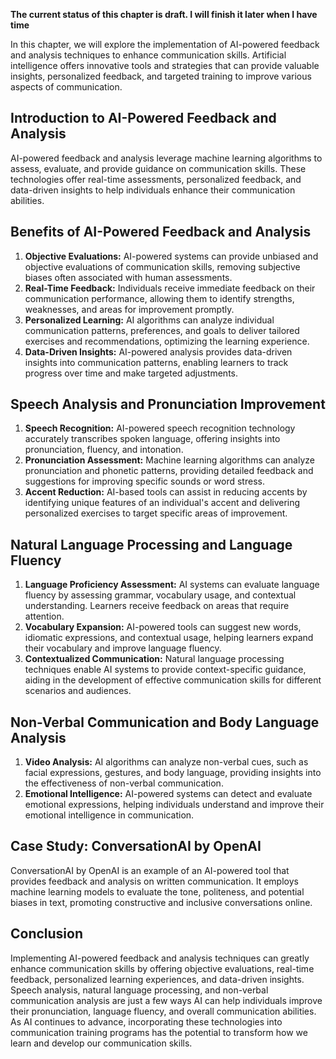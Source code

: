 **The current status of this chapter is draft. I will finish it later when I have time**

In this chapter, we will explore the implementation of AI-powered feedback and analysis techniques to enhance communication skills. Artificial intelligence offers innovative tools and strategies that can provide valuable insights, personalized feedback, and targeted training to improve various aspects of communication.

Introduction to AI-Powered Feedback and Analysis
------------------------------------------------

AI-powered feedback and analysis leverage machine learning algorithms to assess, evaluate, and provide guidance on communication skills. These technologies offer real-time assessments, personalized feedback, and data-driven insights to help individuals enhance their communication abilities.

Benefits of AI-Powered Feedback and Analysis
--------------------------------------------

1. **Objective Evaluations:** AI-powered systems can provide unbiased and objective evaluations of communication skills, removing subjective biases often associated with human assessments.
2. **Real-Time Feedback:** Individuals receive immediate feedback on their communication performance, allowing them to identify strengths, weaknesses, and areas for improvement promptly.
3. **Personalized Learning:** AI algorithms can analyze individual communication patterns, preferences, and goals to deliver tailored exercises and recommendations, optimizing the learning experience.
4. **Data-Driven Insights:** AI-powered analysis provides data-driven insights into communication patterns, enabling learners to track progress over time and make targeted adjustments.

Speech Analysis and Pronunciation Improvement
---------------------------------------------

1. **Speech Recognition:** AI-powered speech recognition technology accurately transcribes spoken language, offering insights into pronunciation, fluency, and intonation.
2. **Pronunciation Assessment:** Machine learning algorithms can analyze pronunciation and phonetic patterns, providing detailed feedback and suggestions for improving specific sounds or word stress.
3. **Accent Reduction:** AI-based tools can assist in reducing accents by identifying unique features of an individual's accent and delivering personalized exercises to target specific areas of improvement.

Natural Language Processing and Language Fluency
------------------------------------------------

1. **Language Proficiency Assessment:** AI systems can evaluate language fluency by assessing grammar, vocabulary usage, and contextual understanding. Learners receive feedback on areas that require attention.
2. **Vocabulary Expansion:** AI-powered tools can suggest new words, idiomatic expressions, and contextual usage, helping learners expand their vocabulary and improve language fluency.
3. **Contextualized Communication:** Natural language processing techniques enable AI systems to provide context-specific guidance, aiding in the development of effective communication skills for different scenarios and audiences.

Non-Verbal Communication and Body Language Analysis
---------------------------------------------------

1. **Video Analysis:** AI algorithms can analyze non-verbal cues, such as facial expressions, gestures, and body language, providing insights into the effectiveness of non-verbal communication.
2. **Emotional Intelligence:** AI-powered systems can detect and evaluate emotional expressions, helping individuals understand and improve their emotional intelligence in communication.

Case Study: ConversationAI by OpenAI
------------------------------------

ConversationAI by OpenAI is an example of an AI-powered tool that provides feedback and analysis on written communication. It employs machine learning models to evaluate the tone, politeness, and potential biases in text, promoting constructive and inclusive conversations online.

Conclusion
----------

Implementing AI-powered feedback and analysis techniques can greatly enhance communication skills by offering objective evaluations, real-time feedback, personalized learning experiences, and data-driven insights. Speech analysis, natural language processing, and non-verbal communication analysis are just a few ways AI can help individuals improve their pronunciation, language fluency, and overall communication abilities. As AI continues to advance, incorporating these technologies into communication training programs has the potential to transform how we learn and develop our communication skills.
